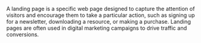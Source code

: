 A landing page is a specific web page designed to capture the attention of visitors and encourage them to take a particular action, such as signing up for a newsletter, downloading a resource, or making a purchase. Landing pages are often used in digital marketing campaigns to drive traffic and conversions.

